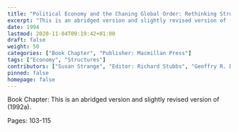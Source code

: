 ```yaml
---
title: "Political Economy and the Chaning Global Order: Rethinking Structural Change in the International Political Economy: States, Firms and Diplomacy"
excerpt: "This is an abridged version and slightly revised version of (1992a)."
date: 1994
lastmod: 2020-11-04T09:19:42+01:00
draft: false
weight: 50
categories: ["Book Chapter", "Publisher: Macmillan Press"]
tags: ["Economy", "Structures"]
contributors: ["Susan Strange", "Editor: Richard Stubbs", "Geoffry R. D. Underhill"]
pinned: false
homepage: false
---
```


Book Chapter: This is an abridged version and slightly revised version of (1992a).

Pages: 103-115